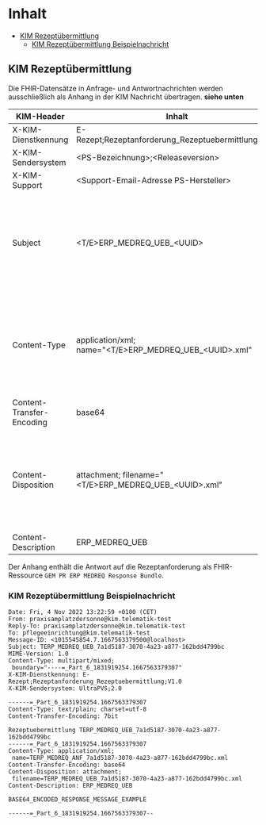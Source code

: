 # Inhalt

- [KIM Rezeptübermittlung](#kim-rezeptuebermittlung)
  - [KIM Rezeptübermittlung Beispielnachricht](#kim-rezeptuebermittlung-beispielnachricht)

## KIM Rezeptübermittlung

Die FHIR-Datensätze in Anfrage- und Antwortnachrichten werden ausschließlich als Anhang in der KIM Nachricht übertragen.
**siehe unten**

|KIM-Header              |Inhalt                                 |verpflichtend|
|------------------------|---------------------------------------|-------------|
|X-KIM-Dienstkennung     |E-Rezept;Rezeptanforderung_Rezeptuebermittlung;V1.0|ja|
|X-KIM-Sendersystem      |\<PS-Bezeichnung>;\<Releaseversion>   |ja|
|X-KIM-Support           |\<Support-Email-Adresse PS-Hersteller>|nein|
|Subject                 |\<T/E>ERP_MEDREQ_UEB_\<UUID>                 |ja <br />T/E: *T*estsystem (RU) / *E*chtsystem (PU)<br />UUID response bundle identifier |
|Content-Type            |application/xml;<br />name="<T/E>ERP_MEDREQ_UEB_\<UUID>.xml" |ja<br />T/E: Testsystem (RU) / Echtsystem (PU)<br />UUID: response bundle identifier <br />|
|Content-Transfer-Encoding |base64 |ja|
|Content-Disposition     |attachment; filename="<T/E>ERP_MEDREQ_UEB_\<UUID>.xml" |ja<br />T/E: Testsystem (RU) / Echtsystem (PU)<br />UUID: response bundle identifier|
|Content-Description     |ERP_MEDREQ_UEB                                |ja|

Der Anhang enthält die Antwort auf die Rezeptanforderung als FHIR-Ressource `GEM PR ERP MEDREQ Response Bundle`.

### KIM Rezeptübermittlung Beispielnachricht

    Date: Fri, 4 Nov 2022 13:22:59 +0100 (CET)
    From: praxisamplatzdersonne@kim.telematik-test
    Reply-To: praxisamplatzdersonne@kim.telematik-test
    To: pflegeeinrichtung@kim.telematik-test
    Message-ID: <1015545854.7.1667563379500@localhost>
    Subject: TERP_MEDREQ_UEB_7a1d5187-3070-4a23-a877-162bdd4799bc
    MIME-Version: 1.0
    Content-Type: multipart/mixed;
     boundary="----=_Part_6_1831919254.1667563379307"
    X-KIM-Dienstkennung: E-Rezept;Rezeptanforderung_Rezeptuebermittlung;V1.0
    X-KIM-Sendersystem: UltraPVS;2.0

    ------=_Part_6_1831919254.1667563379307
    Content-Type: text/plain; charset=utf-8
    Content-Transfer-Encoding: 7bit

    Rezeptuebermittlung TERP_MEDREQ_UEB_7a1d5187-3070-4a23-a877-162bdd4799bc
    ------=_Part_6_1831919254.1667563379307
    Content-Type: application/xml;
     name=TERP_MEDREQ_ANF_7a1d5187-3070-4a23-a877-162bdd4799bc.xml
    Content-Transfer-Encoding: base64
    Content-Disposition: attachment;
     filename=TERP_MEDREQ_UEB_7a1d5187-3070-4a23-a877-162bdd4799bc.xml
    Content-Description: ERP_MEDREQ_UEB

    BASE64_ENCODED_RESPONSE_MESSAGE_EXAMPLE

    ------=_Part_6_1831919254.1667563379307-- 

